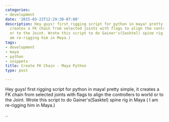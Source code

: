 ```yaml
---
categories:
- development
date: '2015-03-23T12:29:30-07:00'
description: Hey guys! first rigging script for python in maya! pretty simple, it
  creates a FK chain from selected joints with flags to align the controllers to world
  or to the Joint. Wrote this script to do Gainer's(Sasktel) spine rig in Maya ( I
  am re-rigging him in Maya.)
tags:
- development
- maya
- python
- snippets
title: Create FK Chain - Maya Python
type: post

---
```

Hey guys! first rigging script for python in maya! pretty simple, it creates a FK chain from selected joints with flags to align the controllers to world or to the Joint. Wrote this script to do Gainer's(Sasktel) spine rig in Maya ( I am re-rigging him in Maya.)

..
<script src="https://gist.github.com/pepetd/5986d1c097d709648b0c919a71d7a38b.js"></script>